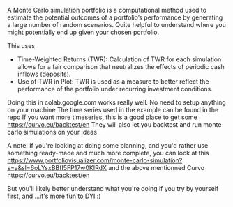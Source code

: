 A Monte Carlo simulation portfolio is a computational method used to estimate the potential outcomes of a portfolio’s performance by generating a large number of random scenarios.
Quite helpful to understand where you might potentially end up given your chosen portfolio.

This uses
* Time-Weighted Returns (TWR): Calculation of TWR for each simulation allows for a fair comparison that neutralizes the effects of periodic cash inflows (deposits).
* Use of TWR in Plot: TWR is used as a measure to better reflect the performance of the portfolio under recurring investment conditions.

Doing this in colab.google.com works really well. No need to setup anything on your machine
The time series used in the example can be found in the repo
If you want more timeseries, this is a good place to get some https://curvo.eu/backtest/en
They will also let you backtest and run monte carlo simulations on your ideas 

A note: 
If you're looking at doing some planning, and you'd rather use something ready-made and much more complete, you can look at this https://www.portfoliovisualizer.com/monte-carlo-simulation?s=y&sl=6oLYsxBBfI5FP17w0KIRdX and the above mentionned Curvo https://curvo.eu/backtest/en

But you'll likely better understand what you're doing if you try by yourself first, and ...it's more fun to DYI :) 
